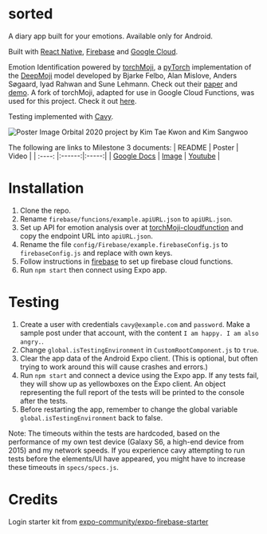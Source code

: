 # sorted

A diary app built for your emotions.
Available only for Android.

Built with [React Native](https://reactnative.dev/), [Firebase](https://firebase.google.com/) and [Google Cloud](https://cloud.google.com/). 

Emotion Identification powered by [torchMoji](https://github.com/huggingface/torchMoji), a [pyTorch](http://pytorch.org/) implementation of the [DeepMoji](https://github.com/bfelbo/DeepMoji) model developed by Bjarke Felbo, Alan Mislove, Anders Søgaard, Iyad Rahwan and Sune Lehmann. Check out their [paper](https://arxiv.org/abs/1708.00524) and [demo](http://deepmoji.mit.edu/).
A fork of torchMoji, adapted for use in Google Cloud Functions, was used for this project. Check it out [here](https://github.com/ktaekwon000/torchMoji-CloudFunction).

Testing implemented with [Cavy](https://cavy.app/).

![Poster Image](https://i.imgur.com/0kXWaNa.png)
Orbital 2020 project by Kim Tae Kwon and Kim Sangwoo

The following are links to Milestone 3 documents:
| README | Poster | Video |
| :----: |:------:|:-----:|
| [Google Docs](https://docs.google.com/document/d/1pZQDtq6-G5pVYrkst3WwukMJ7f2muJ0UM_hr6ivnZNk/edit?usp=sharing) | [Image](https://i.imgur.com/4wZWQDQ.png) | [Youtube](https://youtu.be/7p5bQNOlbBc) |

# Installation

1. Clone the repo.
1. Rename `firebase/funcions/example.apiURL.json` to `apiURL.json`.
1. Set up API for emotion analysis over at [torchMoji-cloudfunction](https://github.com/ktaekwon000/torchMoji-CloudFunction) and copy the endpoint URL into `apiURL.json`.
1. Rename the file `config/Firebase/example.firebaseConfig.js` to `firebaseConfig.js` and replace with own keys.
1. Follow instructions in [firebase](firebase) to set up firebase cloud functions.
1. Run `npm start` then connect using Expo app.

# Testing

1. Create a user with credentials `cavy@example.com` and `password`. Make a sample post under that account, with the content `I am happy. I am also angry.`.
1. Change `global.isTestingEnvironment` in `CustomRootComponent.js` to `true`.
1. Clear the app data of the Android Expo client. (This is optional, but often trying to work around this will cause crashes and errors.)
1. Run `npm start` and connect a device using the Expo app. If any tests fail, they will show up as yellowboxes on the Expo client. An object representing the full report of the tests will be printed to the console after the tests.
1. Before restarting the app, remember to change the global variable `global.isTestingEnvironment` back to false.

Note: The timeouts within the tests are hardcoded, based on the performance of my own test device (Galaxy S6, a high-end device from 2015) and my network speeds. If you experience cavy attempting to run tests before the elements/UI have appeared, you might have to increase these timeouts in `specs/specs.js`.

# Credits

Login starter kit from [expo-community/expo-firebase-starter](https://github.com/expo-community/expo-firebase-starter)
